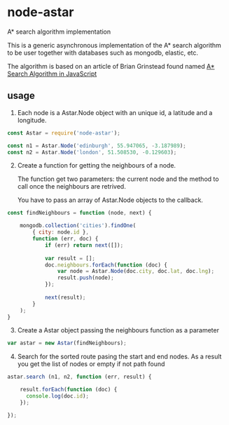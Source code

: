 # node-astar

A* search algorithm implementation

This is a generic asynchronous implementation of the A* search algorithm to be user together with databases such as mongodb, elastic, etc.

The algorithm is based on an article of Brian Grinstead found named [A* Search Algorithm in JavaScript](http://www.briangrinstead.com/blog/astar-search-algorithm-in-javascript)

## usage

1. Each node is a Astar.Node object with an unique id, a latitude and a longitude.

  ```js
  const Astar = require('node-astar');

  const n1 = Astar.Node('edinburgh', 55.947065, -3.187989);
  const n2 = Astar.Node('london', 51.508530, -0.129603);

  ```

2. Create a function for getting the neighbours of a node. 

   The function get two parameters: the current node and the method to call once the neighbours are retrived. 

   You have to pass an array of Astar.Node objects to the callback.

  ```js
  const findNeighbours = function (node, next) {
  
      mongodb.collection('cities').findOne(
          { city: node.id },
          function (err, doc) {
              if (err) return next([]);
              
              var result = [];
              doc.neighbours.forEach(function (doc) {
                  var node = Astar.Node(doc.city, doc.lat, doc.lng);
                  result.push(node);
              });
              
              next(result);
          }   
      );
  }
  ```

3. Create a Astar object passing the neighbours function as a parameter

  ```js
  var astar = new Astar(findNeighbours);
  ```

4. Search for the sorted route pasing the start and end nodes. As a result you get the list of nodes or empty if not path found

  ```js
  astar.search (n1, n2, function (err, result) {

      result.forEach(function (doc) {
        console.log(doc.id);
      });

  });
  ```

